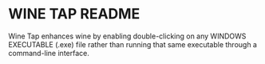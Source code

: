 # WINE TAP README

Wine Tap enhances wine by enabling double-clicking on any WINDOWS EXECUTABLE (.exe) file rather than running that same executable through a command-line interface.
